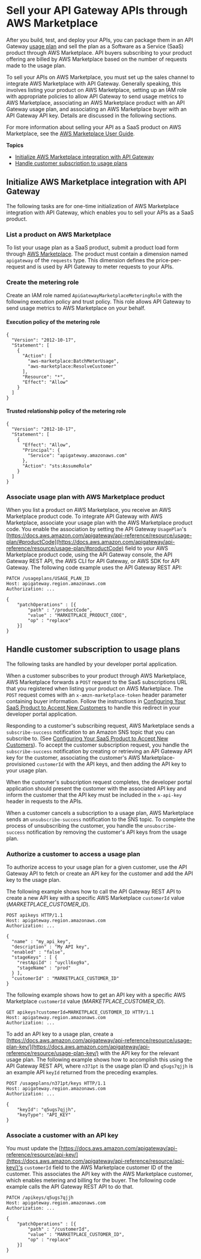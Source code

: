 # Sell your API Gateway APIs through AWS Marketplace<a name="sell-api-as-saas-on-aws-marketplace"></a>

After you build, test, and deploy your APIs, you can package them in an API Gateway [usage plan](api-gateway-api-usage-plans.md) and sell the plan as a Software as a Service \(SaaS\) product through AWS Marketplace\. API buyers subscribing to your product offering are billed by AWS Marketplace based on the number of requests made to the usage plan\.

To sell your APIs on AWS Marketplace, you must set up the sales channel to integrate AWS Marketplace with API Gateway\. Generally speaking, this involves listing your product on AWS Marketplace, setting up an IAM role with appropriate policies to allow API Gateway to send usage metrics to AWS Marketplace, associating an AWS Marketplace product with an API Gateway usage plan, and associating an AWS Marketplace buyer with an API Gateway API key\. Details are discussed in the following sections\.

For more information about selling your API as a SaaS product on AWS Marketplace, see the [AWS Marketplace User Guide](https://docs.aws.amazon.com/marketplace/latest/userguide/)\.

**Topics**
+ [Initialize AWS Marketplace integration with API Gateway](#sell-api-as-saas-on-aws-marketplace-inital-setup)
+ [Handle customer subscription to usage plans](#sell-api-as-saas-on-aws-marketplace-subscription-unsubscription)

## Initialize AWS Marketplace integration with API Gateway<a name="sell-api-as-saas-on-aws-marketplace-inital-setup"></a>

The following tasks are for one\-time initialization of AWS Marketplace integration with API Gateway, which enables you to sell your APIs as a SaaS product\.

### List a product on AWS Marketplace<a name="sell-api-as-saas-on-aws-marketplace-inital-setup-list-product"></a>

To list your usage plan as a SaaS product, submit a product load form through [AWS Marketplace](https://aws.amazon.com/marketplace/management/tour/)\. The product must contain a dimension named `apigateway` of the `requests` type\. This dimension defines the price\-per\-request and is used by API Gateway to meter requests to your APIs\.

### Create the metering role<a name="sell-api-as-saas-on-aws-marketplace-inital-setup-create-metering-role"></a>

Create an IAM role named `ApiGatewayMarketplaceMeteringRole` with the following execution policy and trust policy\. This role allows API Gateway to send usage metrics to AWS Marketplace on your behalf\.

#### Execution policy of the metering role<a name="sell-api-as-saas-on-aws-marketplace-inital-setup-create-metering-role-execution-policy"></a>

```
{
  "Version": "2012-10-17",
  "Statement": [
    {
      "Action": [
        "aws-marketplace:BatchMeterUsage",
        "aws-marketplace:ResolveCustomer"
      ],
      "Resource": "*",
      "Effect": "Allow"
    }
  ]
}
```

#### Trusted relationship policy of the metering role<a name="sell-api-as-saas-on-aws-marketplace-inital-setup-create-metering-role-trusted-policy"></a>

```
{
  "Version": "2012-10-17",
  "Statement": [
    {
      "Effect": "Allow",
      "Principal": {
        "Service": "apigateway.amazonaws.com"
      },
      "Action": "sts:AssumeRole"
    }
  ]
}
```

### Associate usage plan with AWS Marketplace product<a name="sell-api-as-saas-on-aws-marketplace-associate-usage-plan-with-saas-product"></a>

When you list a product on AWS Marketplace, you receive an AWS Marketplace product code\. To integrate API Gateway with AWS Marketplace, associate your usage plan with the AWS Marketplace product code\. You enable the association by setting the API Gateway `UsagePlan`'s [https://docs.aws.amazon.com/apigateway/api-reference/resource/usage-plan/#productCode](https://docs.aws.amazon.com/apigateway/api-reference/resource/usage-plan/#productCode) field to your AWS Marketplace product code, using the API Gateway console, the API Gateway REST API, the AWS CLI for API Gateway, or AWS SDK for API Gateway\. The following code example uses the API Gateway REST API:

```
PATCH /usageplans/USAGE_PLAN_ID
Host: apigateway.region.amazonaws.com
Authorization: ...

{
    "patchOperations" : [{
        "path" : "/productCode",
        "value" : "MARKETPLACE_PRODUCT_CODE",
        "op" : "replace"
    }]
}
```

## Handle customer subscription to usage plans<a name="sell-api-as-saas-on-aws-marketplace-subscription-unsubscription"></a>

The following tasks are handled by your developer portal application\.

When a customer subscribes to your product through AWS Marketplace, AWS Marketplace forwards a `POST` request to the SaaS subscriptions URL  that you registered when listing your product on AWS Marketplace\. The `POST` request comes with an `x-amzn-marketplace-token` header parameter containing buyer information\. Follow the instructions in [Configuring Your SaaS Product to Accept New Customers](https://docs.aws.amazon.com/marketplace/latest/userguide/configuring-your-saas-application-to-accept-new-customers.html#in-your-application) to handle this redirect in your developer portal application\.

Responding to a customer's subscribing request, AWS Marketplace sends a `subscribe-success` notification to an Amazon SNS topic that you can subscribe to\. \(See [Configuring Your SaaS Product to Accept New Customers](https://docs.aws.amazon.com/marketplace/latest/userguide/configuring-your-saas-application-to-accept-new-customers.html#in-your-application)\)\. To accept the customer subscription request, you handle the `subscribe-success` notification by creating or retrieving an API Gateway API key for the customer, associating the customer's AWS Marketplace\-provisioned `customerId` with the API keys, and then adding the API key to your usage plan\.

When the customer's subscription request completes, the developer portal application should present the customer with the associated API key and inform the customer that the API key must be included in the `x-api-key` header in requests to the APIs\.

When a customer cancels a subscription to a usage plan, AWS Marketplace sends an `unsubscribe-success` notification to the SNS topic\. To complete the process of unsubscribing the customer, you handle the `unsubscribe-success` notification by removing the customer's API keys from the usage plan\.

### Authorize a customer to access a usage plan<a name="sell-api-as-saas-on-aws-marketplace-subscription-unsubscription-authorize-access-to-usage-plan"></a>

To authorize access to your usage plan for a given customer, use the API Gateway API to fetch or create an API key for the customer and add the API key to the usage plan\. 

The following example shows how to call the API Gateway REST API to create a new API key with a specific AWS Marketplace `customerId` value \(*MARKETPLACE\_CUSTOMER\_ID*\)\.

```
POST apikeys HTTP/1.1
Host: apigateway.region.amazonaws.com
Authorization: ...

{
  "name" : "my_api_key",
  "description" : "My API key",
  "enabled" : "false",
  "stageKeys" : [ {
    "restApiId" : "uycll6xg9a",
    "stageName" : "prod"
  } ],
  "customerId" : "MARKETPLACE_CUSTOMER_ID"
}
```

The following example shows how to get an API key with a specific AWS Marketplace `customerId` value \(*MARKETPLACE\_CUSTOMER\_ID*\)\.

```
GET apikeys?customerId=MARKETPLACE_CUSTOMER_ID HTTP/1.1
Host: apigateway.region.amazonaws.com
Authorization: ...
```

To add an API key to a usage plan, create a [https://docs.aws.amazon.com/apigateway/api-reference/resource/usage-plan-key/](https://docs.aws.amazon.com/apigateway/api-reference/resource/usage-plan-key/) with the API key for the relevant usage plan\. The following example shows how to accomplish this using the API Gateway REST API, where `n371pt` is the usage plan ID and `q5ugs7qjjh` is an example API `keyId` returned from the preceding examples\.

```
POST /usageplans/n371pt/keys HTTP/1.1
Host: apigateway.region.amazonaws.com
Authorization: ...

{
    "keyId": "q5ugs7qjjh",
    "keyType": "API_KEY"
}
```

### Associate a customer with an API key<a name="sell-api-as-saas-on-aws-marketplace-subscription-unsubscription-associate-marketplace"></a>

You must update the [https://docs.aws.amazon.com/apigateway/api-reference/resource/api-key/](https://docs.aws.amazon.com/apigateway/api-reference/resource/api-key/)'s `customerId` field to the AWS Marketplace customer ID of the customer\. This associates the API key with the AWS Marketplace customer, which enables metering and billing for the buyer\. The following code example calls the API Gateway REST API to do that\.

```
PATCH /apikeys/q5ugs7qjjh
Host: apigateway.region.amazonaws.com
Authorization: ...
        
{
    "patchOperations" : [{
        "path" : "/customerId",
        "value" : "MARKETPLACE_CUSTOMER_ID",
        "op" : "replace"
    }]
}
```